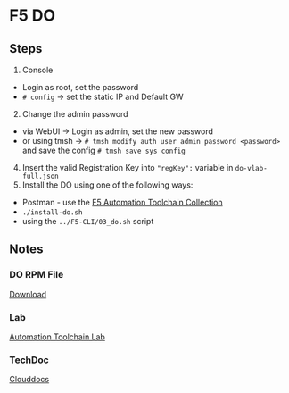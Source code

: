 # F5 DO

## Steps
1. Console
  * Login as root, set the password
  * `# config` -> set the static IP and Default GW
2. Change the admin password
  * via WebUI -> Login as admin, set the new password
  * or using tmsh -> `# tmsh modify auth user admin password <password>` and save the config `# tmsh save sys config`
4. Insert the valid Registration Key into `"regKey":` variable in `do-vlab-full.json`
5. Install the DO using one of the following ways:
  * Postman - use the [F5 Automation Toolchain Collection](https://raw.githubusercontent.com/jmcalalang/f5-automation-toolchain-lab/master/files/postman_collections/F5%20Automation%20Toolchain-%20Class.postman_collection.json)
  * `./install-do.sh`
  * using the `../F5-CLI/03_do.sh` script

## Notes

### DO RPM File
[Download](https://github.com/F5Networks/f5-declarative-onboarding/releases)

### Lab
[Automation Toolchain Lab](https://f5-automation-toolchain-lab.readthedocs.io/en/latest/docs/labinfo/labinfo2.html)

### TechDoc
[Clouddocs](https://clouddocs.f5.com/products/extensions/f5-declarative-onboarding/latest/installation.html)
